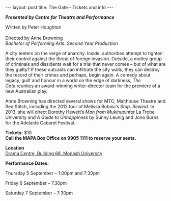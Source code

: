 --- layout: post title: The Gate - Tickets and info ---

***Presented by Centre for Theatre and Performance***

Written by Peter Houghton\
\
Directed by Anne Browning\
*Bachelor of Performing Arts: Second Year Production*

A city teeters on the verge of anarchy. Inside, authorities attempt to
tighten their control against the threat of foreign invasion. Outside, a
motley group of criminals and dissidents wait for a trial that never
comes – but of what are they guilty? If these outcasts can infiltrate
the city walls, they can destroy the record of their crimes and perhaps,
begin again. A comedy about legacy, guilt and honour in a world on the
edge of darkness, *The Gate* reunites an award-winning writer-director
team for the premiere of a new Australian play.

Anne Browning has directed several shows for MTC, Malthouse Theatre and
Red Stitch, including the 2012 tour of Melissa Bubnic‘s *Stop.
Rewind.* In 2013, she will direct Dorothy Hewett’s *Man from
Mukinupin*for La Trobe University and *A Guide to Unhappiness* by Sunny
Leunig and Jono Burns for the Adelaide Cabaret Festival.

**Tickets:** \$10\
**Call the MAPA Box Office on 9905 1111 to reserve your seats.**

**Location** \
[Drama Centre, Building 68, Monash
University](http://artsonline.monash.edu.au/theatre-performance/locations/drama-building-building-68-monash-university/ "Drama Centre, Building 68, Monash University")

**Performance Dates:**

Thursday 5 September – 1:00pm and 7:30pm

Friday 6 September – 7.30pm

Saturday 7 September – 7:30pm
